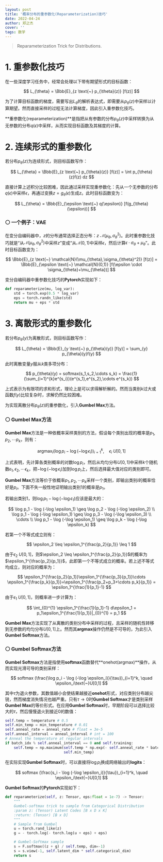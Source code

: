 ```yaml
---
layout: post
title: '概率分布的重参数化(Reparameterization)技巧'
date: 2022-04-24
author: 郑之杰
cover: ''
tags: 数学
---
```


> Reparameterization Trick for Distributions.

# 1. 重参数化技巧

在一些深度学习任务中，经常会处理以下带有期望形式的目标函数：

$$ L_{\theta} = \Bbb{E}_{z  \text{~}  p_{\theta}(z)} [f(z)] $$

为了计算目标函数的梯度，需要写出$L_{\theta}$的解析表达式，即需要从$p_{\theta}(z)$中采样以计算期望。然而直接采样的过程无法计算梯度，因此引入重参数化技巧。

**重参数化(reparameterization)**是指把从有参数的分布$p_{\theta}(z)$中采样转换为从无参数的分布$q(\epsilon)$中采样，从而实现目标函数及其梯度的计算。

# 2. 连续形式的重参数化

若分布$p_{\theta}(z)$为连续形式，则目标函数写作：

$$ L_{\theta} = \Bbb{E}_{z  \text{~}  p_{\theta}(z)} [f(z)] = \int p_{\theta}(z)f(z) dz $$

直接计算上述积分比较困难，因此通过采样实现重参数化：先从一个无参数的分布$q(\epsilon)$中采样$\epsilon$，再通过变换$z=g_{\theta}(\epsilon)$生成$z$。此时目标函数变为：

$$ L_{\theta} = \Bbb{E}_{\epsilon \text{~} q(\epsilon)} [f(g_{\theta}(\epsilon))] $$


### ⚪ 一个例子：VAE

在变分自编码器中，$z$的分布通常选择正态分布：$z\text{~}\mathcal{N}(\mu_{\theta},\sigma_{\theta}^2)$。此时重参数化技巧就是“从$\mathcal{N}(\mu_{\theta},\sigma_{\theta}^2)$中采样$z$”变成“从$\mathcal{N}(0,1)$中采样$\epsilon$，然后计算$\epsilon \cdot \sigma_{\theta}+\mu_{\theta}$”。此时目标函数变为：

$$ \Bbb{E}_{z \text{~} \mathcal{N}(\mu_{\theta},\sigma_{\theta}^2)} [f(z)] =  \Bbb{E}_{\epsilon \text{~} \mathcal{N}(0,1)} [f(\epsilon \cdot \sigma_{\theta}+\mu_{\theta})] $$

变分自编码器中重参数化技巧的**Pytorch**实现如下：

```python
def reparameterize(mu, log_var):
    std = torch.exp(0.5 * log_var)
    eps = torch.randn_like(std)
    return mu + eps * std
```

# 3. 离散形式的重参数化

若分布$p_{\theta}(y)$为离散形式，则目标函数写作：

$$ L_{\theta} = \Bbb{E}_{y \text{~} p_{\theta}(y)} [f(y)] = \sum_{y} p_{\theta}(y)f(y)  $$

此时离散变量$y$服从$k$类多项分布：

$$ p_{\theta}(y) = softmax(s_1,s_2,\cdots s_k) = \frac{1}{\sum_{i=1}^{k}e^{s_i}}(e^{s_1},e^{s_2},\cdots e^{s_k}) $$

上式表示为有限项的求和形式，理论上是可以求得解析解的。然而当类别$k$过大或函数$f(y)$比较复杂时，求解仍然比较困难。

为实现离散分布$p_{\theta}(z)$的重参数化，引入**Gumbel Max**方法。

### ⚪ Gumbel Max方法

**Gumbel Max**方法是一种依概率采样类别的方法，假设每个类别出现的概率是$p_1,p_2,\cdots p_k$，则有：

$$ \mathop{\arg \max}_{i} (\log p_i - \log (-\log \epsilon_i))_{i=1}^k, \quad \epsilon_i\text{~}U[0,1] $$

上式表明，先计算各类别概率的对数$\log p_i$，然后从均匀分布$U[0,1]$中采样$k$个随机数$\epsilon_1,\epsilon_2,\cdots \epsilon_k$，把$- \log (-\log \epsilon_i)$加到$\log p_i$上，然后选择最大值对应的类别即可。

**Gumbel Max**方法等价于依概率$p_1,p_2,\cdots p_k$采样一个类别，即输出类别$i$的概率恰好是$p_i$。下面不失一般性地证明输出类别$1$的概率是$p_1$。

若输出类别$1$，则$\log p_1 - \log (-\log \epsilon_1)$应该是最大的：

$$ \log p_1 - \log (-\log \epsilon_1) \geq \log p_2 - \log (-\log \epsilon_2) \\ \log p_1 - \log (-\log \epsilon_1) \geq \log p_3 - \log (-\log \epsilon_3) \\ \cdots \\ \log p_1 - \log (-\log \epsilon_1) \geq \log p_k - \log (-\log \epsilon_k) $$

若第一个不等式成立则有：

$$ \epsilon_2 \leq \epsilon_1^{\frac{p_2}{p_1}} 
\leq 1 $$

由于$\epsilon_2\text{~}U[0,1]$，则$\epsilon_2 \leq \epsilon_1^{\frac{p_2}{p_1}}$的概率为$\epsilon_1^{\frac{p_2}{p_1}}$，此即第一个不等式成立的概率。若上述不等式均成立，则对应的概率为：

$$ \epsilon_1^{\frac{p_2}{p_1}}\epsilon_1^{\frac{p_3}{p_1}}\cdots \epsilon_1^{\frac{p_k}{p_1}}=\epsilon_1^{\frac{p_2+p_3+\cdots p_k}{p_1}} = \epsilon_1^{\frac{1}{p_1}-1} $$

由于$\epsilon_1\text{~}U[0,1]$，则概率进一步计算为：

$$ \int_{0}^{1} \epsilon_1^{\frac{1}{p_1}-1} d\epsilon_1 = p_1\epsilon_1^{\frac{1}{p_1}}|_{0}^{1} = p_1 $$

**Gumbel Max**方法实现了从离散的类别分布中采样的过程，且采样的随机性转移到无参数的均匀分布$U[0,1]$上。然而其**argmax**操作仍然是不可导的，为此引入**Gumbel Softmax**方法。

### ⚪ Gumbel Softmax方法

**Gumbel Softmax**方法是指使用**softmax**函数替代**onehot(argmax)**操作，从而实现光滑可导的类别采样：

$$ softmax (\frac{\log p_i - \log (-\log \epsilon_i)}{\tau})_{i=1}^k, \quad \epsilon_i\text{~}U[0,1] $$

其中$\tau$为退火参数，其数值越小会使结果越接近**onehot**形式，对应类别分布越尖锐，然而梯度消失情况也越严重。只有$\tau \to 0$时**Gumbel Softmax**才是类别采样**Gumbel Max**的等价形式。在应用**Gumbel Softmax**时，早期阶段可以选择比较大的$\tau$，然后慢慢退火到接近$0$的数值：

```python
self.temp = temperature # 0.5
self.min_temp = min_temperature # 0.01
self.anneal_rate = anneal_rate # float = 3e-5
self.anneal_interval = anneal_interval # int = 100
# Anneal the temperature at regular intervals
if batch_idx % self.anneal_interval == 0 and self.training:
    self.temp = np.maximum(self.temp * np.exp(- self.anneal_rate * batch_idx),
                           self.min_temp)
```

在实际实现**Gumbel Softmax**时，可以直接将$\log p_i$换成网络输出的**logits**：

$$ softmax (\frac{s_i - \log (-\log \epsilon_i)}{\tau})_{i=1}^k, \quad \epsilon_i\text{~}U[0,1] $$

**Gumbel Softmax**的**Pytorch**实现如下：

```python
def reparameterize(self, z: Tensor, eps:float = 1e-7) -> Tensor:
    """
    Gumbel-softmax trick to sample from Categorical Distribution
    :param z: (Tensor) Latent Codes [B x D x K]
    :return: (Tensor) [B x D]
    """
    # Sample from Gumbel
    u = torch.rand_like(z)
    g = - torch.log(- torch.log(u + eps) + eps)

    # Gumbel-Softmax sample
    s = F.softmax((z + g) / self.temp, dim=-1)
    s = s.view(-1, self.latent_dim * self.categorical_dim)
    return s
```


